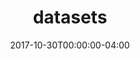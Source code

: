 ---
title: "datasets"
description: definition of a dataset and components pieces
weight: 1
date: 2017-10-30T00:00:00-04:00
backgroundImage: ../../graphics/metablobs/3.jpg
---